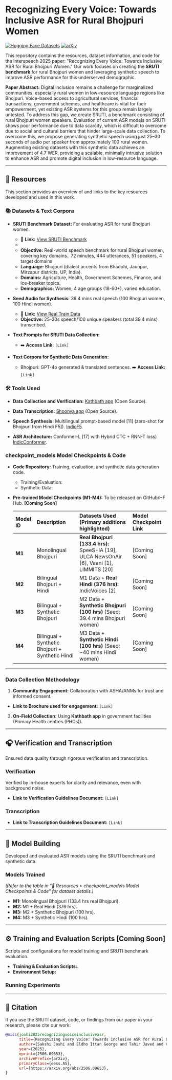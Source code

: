 # Recognizing Every Voice: Towards Inclusive ASR for Rural Bhojpuri Women


[![Hugging Face Datasets](https://img.shields.io/badge/%F0%9F%A4%97%20Hugging%20Face-Datasets-blue)](https://huggingface.co/datasets/ai4bharat/Rural_Women_Bhojpuri)
[![arXiv](https://img.shields.io/badge/arXiv-PAPER_ID_HERE-b31b1b.svg)](https://arxiv.org/abs/2506.09653)

This repository contains the resources, dataset information, and code for the Interspeech 2025 paper: "Recognizing Every Voice: Towards Inclusive ASR for Rural Bhojpuri Women." Our work focuses on creating the **SRUTI benchmark** for rural Bhojpuri women and leveraging synthetic speech to improve ASR performance for this underserved demographic.

**Paper Abstract:**
Digital inclusion remains a challenge for marginalized communities, especially rural women in low-resource language regions like Bhojpuri. Voice-based access to agricultural services, financial transactions, government schemes, and healthcare is vital for their empowerment, yet existing ASR systems for this group remain largely untested. To address this gap, we create SRUTI, a benchmark consisting of rural Bhojpuri women speakers. Evaluation of current ASR models on SRUTI shows poor performance due to data scarcity, which is difficult to overcome due to social and cultural barriers that hinder large-scale data collection. To overcome this, we propose generating synthetic speech using just 25–30 seconds of audio per speaker from approximately 100 rural women. Augmenting existing datasets with this synthetic data achieves an improvement of 4.7 WER, providing a scalable, minimally intrusive solution to enhance ASR and promote digital inclusion in low-resource language.

---
## 🔗 Resources

This section provides an overview of and links to the key resources developed and used in this work.

### 📚 Datasets & Text Corpora

* **SRUTI Benchmark Dataset:** For evaluating ASR for rural Bhojpuri women.
    *  🤗 **Link:** [View SRUTI Benchmark](https://huggingface.co/datasets/ai4bharat/Rural_Women_Bhojpuri/viewer/default/benchmark?views%5B%5D=benchmark)
   *
   * **Objective:** Real-world speech benchmark for rural Bhojpuri women, covering key domains.. 72 minutes, 444 utterances, 51 speakers, 4 target domains
   * **Language:** Bhojpuri (dialect accents from Bhadohi, Jaunpur, Mirzapur districts, UP, India).
   * **Domains:** Agriculture, Health, Government Schemes, Finance, and ice-breaker topics.
   * **Demographics:** Women, 4 age groups (18-60+), varied education.
* **Seed Audio for Synthesis:** 39.4 mins real speech (100 Bhojpuri women, 100 Hindi women).
    *  🤗 **Link:** [View Real Train Data](https://huggingface.co/datasets/ai4bharat/Rural_Women_Bhojpuri/viewer/default/train_real)
  * **Objective:** 25-30s speech/100 unique speakers (total 39.4 mins) transcribed.

* **Text Prompts for SRUTI Data Collection:**
    * ➡️ **Access Link:** `[Link]`
* **Text Corpora for Synthetic Data Generation:**
    * Bhojpuri: GPT-4o generated & translated sentences.  ➡️ **Access Link:** `[Link]`

### 🛠️ Tools Used

* **Data Collection and Verification:** [Kathbath app](https://ai4bharat.iitm.ac.in/tools/Kathbath) (Open Source).
* **Data Transcription:** [Shoonya app](https://ai4bharat.iitm.ac.in/tools/Shoonya) (Open Source).

* **Speech Synthesis:** Multilingual prompt-based model [11] (zero-shot for Bhojpuri from Hindi F5]). [IndicF5](https://huggingface.co/spaces/ai4bharat/IndicF5).
* **ASR Architecture:** Conformer-L [17] with Hybrid CTC + RNN-T loss) [IndicConformer](https://github.com/AI4Bharat/IndicConformerASR).

### checkpoint_models Model Checkpoints & Code

* **Code Repository:** Training, evaluation, and synthetic data generation code.
    * Training/Evaluation: 
    * Synthetic Data: 
* **Pre-trained Model Checkpoints (M1-M4):** To be released on GitHub/HF Hub. **[Coming Soon]**

    | Model ID | Description                                       | Datasets Used (Primary additions highlighted)                                                                 | Model Checkpoint Link         |
    | :------- | :------------------------------------------------ | :------------------------------------------------------------------------------------------------------------ | :---------------------------- |
    | **M1** | Monolingual Bhojpuri                              | **Real Bhojpuri (133.4 hrs):** SpeeS-IA [19], ULCA NewsOnAir [6], Vaani [1], LIMMITS [20]                       | [Coming Soon] |
    | **M2** | Bilingual Bhojpuri + Hindi                        | M1 Data + **Real Hindi (376 hrs):** IndicVoices [2]                                                           | [Coming Soon] |
    | **M3** | Bilingual + Synthetic Bhojpuri                  | M2 Data + **Synthetic Bhojpuri (100 hrs)** (Seed: 39.4 mins Bhojpuri women)                                     | [Coming Soon] |
    | **M4** | Bilingual + Synthetic Bhojpuri + Synthetic Hindi | M3 Data + **Synthetic Hindi (100 hrs)** (Seed: ~40 mins Hindi women)                                          | [Coming Soon] |

---


### Data Collection Methodology
1.  **Community Engagement:** Collaboration with ASHA/ANMs for trust and informed consent. 
   *  **Link to Brochure used for engagement:** `[Link]`
3.  **On-Field Collection:** Using **Kathbath app** in government facilities (Primary Health centres (PHCs)).



---
## 🎧 Verification and Transcription

Ensured data quality through rigorous verification and transcription.

### Verification
Verified by in-house experts for clarity and relevance, even with background noise.
   *  **Link to Verification Guidelines Document:** `[Link]`


### Transcription
   *  **Link to Transcription Guidelines Document:** `[Link]`

---
## 🤖 Model Building 

Developed and evaluated ASR models using the SRUTI benchmark and synthetic data.

### Models Trained
*(Refer to the table in "🔗 Resources > checkpoint_models Model Checkpoints & Code" for dataset details.)*
* **M1:** Monolingual Bhojpuri (133.4 hrs real Bhojpuri).
* **M2:** M1 + Real Hindi (376 hrs).
* **M3:** M2 + Synthetic Bhojpuri (100 hrs).
* **M4:** M3 + Synthetic Hindi (100 hrs).

---
## ⚙️ Training and Evaluation Scripts  **[Coming Soon]**

Scripts and configurations for model training and SRUTI benchmark evaluation.

* **Training & Evaluation Scripts:**.
* **Environment Setup:**
    

### Running Experiments


---
## 📜 Citation

If you use the SRUTI dataset, code, or findings from our paper in your research, please cite our work:

```bibtex
@misc{joshi2025recognizingvoiceinclusiveasr,
      title={Recognizing Every Voice: Towards Inclusive ASR for Rural Bhojpuri Women}, 
      author={Sakshi Joshi and Eldho Ittan George and Tahir Javed and Kaushal Bhogale and Nikhil Narasimhan and Mitesh M. Khapra},
      year={2025},
      eprint={2506.09653},
      archivePrefix={arXiv},
      primaryClass={eess.AS},
      url={https://arxiv.org/abs/2506.09653}, 
}
